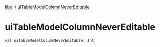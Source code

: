 [libui](index.md) / [uiTableModelColumnNeverEditable](./ui-table-model-column-never-editable.md)

# uiTableModelColumnNeverEditable

`val uiTableModelColumnNeverEditable: Int`